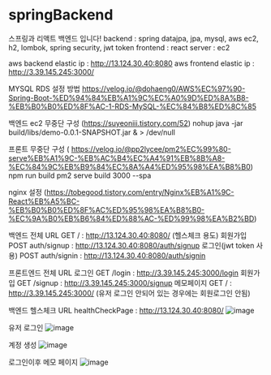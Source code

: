 # springBackend
스프링과 리액트 백엔드 입니다!
backend : spring datajpa, jpa, mysql, aws ec2, h2, lombok, spring security, jwt token
frontend : react 
server : ec2

aws backend elastic ip : http://13.124.30.40:8080
aws frontend elastic ip : http://3.39.145.245:3000/

MYSQL RDS 설정 방법
https://velog.io/@dohaeng0/AWS%EC%97%90-Spring-Boot-%ED%94%84%EB%A1%9C%EC%A0%9D%ED%8A%B8-%EB%B0%B0%ED%8F%AC-1-RDS-MySQL-%EC%84%B8%ED%8C%85

백엔드 ec2 무중단 구성 (https://suyeoniii.tistory.com/52)
nohup java -jar build/libs/demo-0.0.1-SNAPSHOT.jar & > /dev/null

프론트 무중단 구성 ( https://velog.io/@pp2lycee/pm2%EC%99%80-serve%EB%A1%9C-%EB%AC%B4%EC%A4%91%EB%8B%A8-%EC%84%9C%EB%B9%84%EC%8A%A4%ED%95%98%EA%B8%B0)
npm run build
pm2 serve build 3000 --spa

nginx 설정 (https://tobegood.tistory.com/entry/Nginx%EB%A1%9C-React%EB%A5%BC-%EB%B0%B0%ED%8F%AC%ED%95%98%EA%B8%B0-%EC%9A%B0%EB%B6%84%ED%88%AC-%ED%99%98%EA%B2%BD)

백엔드 
전체 URL
GET / : http://13.124.30.40:8080/ (헬스체크 용도)
회원가입 POST auth/signup : http://13.124.30.40:8080/auth/signup
로그인(jwt token 사용) POST auth/signin : http://13.124.30.40:8080/auth/signin 

프론트엔드
전체 URL
로그인 GET /login    : http://3.39.145.245:3000/login
회원가입 GET /signup : http://3.39.145.245:3000/signup
메모페이지 GET /     : http://3.39.145.245:3000/ (유저 로그인 안되어 있는 경우에는 회원로그인 안됨)


백엔드 헬스체크 URL 
healthCheckPage : http://13.124.30.40:8080/ 
![image](https://github.com/sunggun1/springBackend/assets/17981550/68432d77-d6d4-4e75-b895-9377319d5399)

유저 로그인
![image](https://github.com/sunggun1/springBackend/assets/17981550/8a5d5517-c9e1-48a5-831f-0b866569c82d)

계정 생성
![image](https://github.com/sunggun1/springBackend/assets/17981550/2a9e068a-245e-4c82-be3f-91d540dc1735)

로그인이후 메모 페이지
![image](https://github.com/sunggun1/springBackend/assets/17981550/f512f4c9-1bd1-40c1-9814-44bb42de71d8)

















